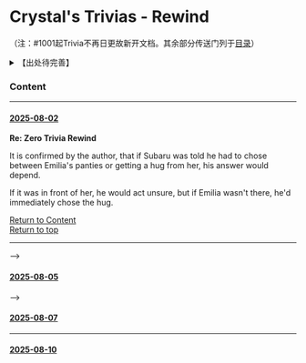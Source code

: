 # Crystal's Trivias - Rewind

（注：#1001起Trivia不再日更故新开文档。其余部分传送门列于[目录](https://github.com/CanopusEtaCarinae/Crystal_Daily_Trivia/tree/master/readme_1000#content)）

<details>
<summary>【出处待完善】</summary>

<!--[1063](#re-zero-trivia-1063)-->

<!--
十周年问答资源待补：
-->

</details>

### Content

<!--[1-900](https://github.com/CanopusEtaCarinae/Crystal_Daily_Trivia#crystals-daily-trivias) &zwnj; [901-1000](https://github.com/CanopusEtaCarinae/Crystal_Daily_Trivia/blob/master/readme_900/README.md#crystals-daily-trivias---from-901)

[1001-1010](#re-zero-trivia-1001) &zwnj; [1011-1020](#re-zero-trivia-1011) &zwnj; [1021-1030](#re-zero-trivia-1021) &zwnj; [1031-1040](#re-zero-trivia-1031) &zwnj; [1041-1050](#re-zero-trivia-1041) &zwnj; [1051-1060](#re-zero-trivia-1051) [1061-1070](#re-zero-trivia-1061) -->

---

#### [2025-08-02](https://twitter.com/LoremIpsumVerb/status/1951330573760221361)

**Re: Zero Trivia Rewind**

It is confirmed by the author, that if Subaru was told he had to chose between Emilia's panties or getting a hug from her, his answer would depend.

If it was in front of her, he would act unsure, but if Emilia wasn't there, he'd immediately chose the hug.



[Return to Content](#Content)<br/>
[Return to top](#crystals-trivias---rewind)

---
-->
#### [2025-08-05](https://twitter.com/LoremIpsumVerb/status/1952418124822712822)
<!--
Tappei Nagatsuki is known for referencing many Japanese series and pieces of pop culture in Re: Zero.

Among them, he even made a reference to Attack on Titan in Chapter 15 of Arc 7, after Subaru and the others arrived in the walled city of Guaral.

（七章第15节）

[Return to Content](#Content)<br/>
[Return to top](#crystals-trivias---from-1001)

---
-->
-->
#### [2025-08-07](https://twitter.com/LoremIpsumVerb/status/1953189296208302140)
<!--
Tappei Nagatsuki is known for referencing many Japanese series and pieces of pop culture in Re: Zero.

Among them, he even made a reference to Attack on Titan in Chapter 15 of Arc 7, after Subaru and the others arrived in the walled city of Guaral.

（七章第15节）

[Return to Content](#Content)<br/>
[Return to top](#crystals-trivias---from-1001)
-->

---

#### [2025-08-10](https://twitter.com/LoremIpsumVerb/status/1954256115350245525)

